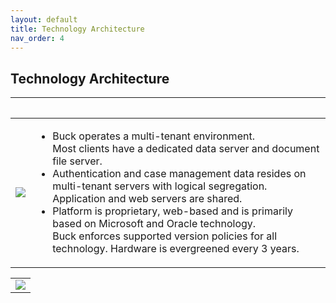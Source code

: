```yaml
---
layout: default
title: Technology Architecture
nav_order: 4
---
```


## Technology Architecture
<hr style="margin-top: 0;margin-bottom: 2rem;"/>

<table>
  <tr>
    <td><img src="https://user-images.githubusercontent.com/20475336/178668670-ae46458f-7c94-4e97-9cf7-d49015973826.png"></td>
    <td>
      <ul>
        <li>Buck operates a multi-tenant environment.</br> Most clients have a dedicated data server and document file server.</li>
      <li>Authentication and case management data resides on</br> multi-tenant servers with logical segregation.  Application and web servers are shared.</li>
      <li>Platform is proprietary, web-based and is primarily based on Microsoft and Oracle technology. 
      </br>Buck enforces supported version policies for all technology. Hardware is evergreened every 3 years.</li>
      </ul>
    </td>
  </tr>
</table>
<table>
  <tr>
    <td><img src="https://user-images.githubusercontent.com/20475336/178668423-31f748b3-7fca-4b91-9b7d-1cad3b4d5159.png"></td>
  </tr>
</table>

